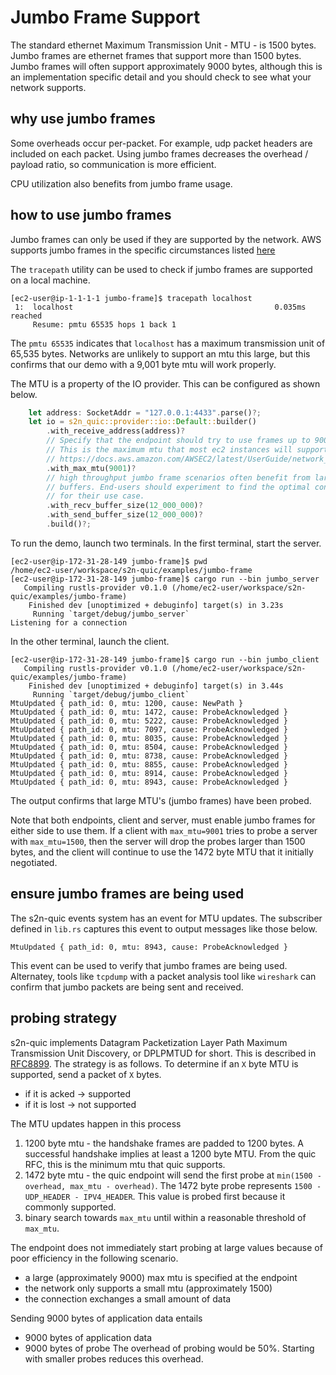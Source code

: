 # Jumbo Frame Support
The standard ethernet Maximum Transmission Unit - MTU - is 1500 bytes. Jumbo frames are ethernet frames that support more than 1500 bytes. Jumbo frames will often support approximately 9000 bytes, although this is an implementation specific detail and you should check to see what your network supports.

## why use jumbo frames
Some overheads occur per-packet. For example, udp packet headers are included on each packet. Using jumbo frames decreases the overhead / payload ratio, so communication is more efficient.

CPU utilization also benefits from jumbo frame usage.

## how to use jumbo frames
Jumbo frames can only be used if they are supported by the network. AWS supports jumbo frames in the specific circumstances listed [here](https://docs.aws.amazon.com/AWSEC2/latest/UserGuide/network_mtu.html)

The `tracepath` utility can be used to check if jumbo frames are supported on a local machine.

```console
[ec2-user@ip-1-1-1-1 jumbo-frame]$ tracepath localhost
 1:  localhost                                             0.035ms reached
     Resume: pmtu 65535 hops 1 back 1
```
The `pmtu 65535` indicates that `localhost` has a maximum transmission unit of 65,535 bytes. Networks are unlikely to support an mtu this large, but this confirms that our demo with a 9,001 byte mtu will work properly.

The MTU is a property of the IO provider. This can be configured as shown below.
```rust
    let address: SocketAddr = "127.0.0.1:4433".parse()?;
    let io = s2n_quic::provider::io::Default::builder()
        .with_receive_address(address)?
        // Specify that the endpoint should try to use frames up to 9001 bytes.
        // This is the maximum mtu that most ec2 instances will support.
        // https://docs.aws.amazon.com/AWSEC2/latest/UserGuide/network_mtu.html
        .with_max_mtu(9001)?
        // high throughput jumbo frame scenarios often benefit from larger socket
        // buffers. End-users should experiment to find the optimal configuration
        // for their use case.
        .with_recv_buffer_size(12_000_000)?
        .with_send_buffer_size(12_000_000)?
        .build()?;
```

To run the demo, launch two terminals. In the first terminal, start the server.
```console
[ec2-user@ip-172-31-28-149 jumbo-frame]$ pwd
/home/ec2-user/workspace/s2n-quic/examples/jumbo-frame
[ec2-user@ip-172-31-28-149 jumbo-frame]$ cargo run --bin jumbo_server
   Compiling rustls-provider v0.1.0 (/home/ec2-user/workspace/s2n-quic/examples/jumbo-frame)
    Finished dev [unoptimized + debuginfo] target(s) in 3.23s
     Running `target/debug/jumbo_server`
Listening for a connection

```

In the other terminal, launch the client.
```console
[ec2-user@ip-172-31-28-149 jumbo-frame]$ cargo run --bin jumbo_client
   Compiling rustls-provider v0.1.0 (/home/ec2-user/workspace/s2n-quic/examples/jumbo-frame)
    Finished dev [unoptimized + debuginfo] target(s) in 3.44s
     Running `target/debug/jumbo_client`
MtuUpdated { path_id: 0, mtu: 1200, cause: NewPath }
MtuUpdated { path_id: 0, mtu: 1472, cause: ProbeAcknowledged }
MtuUpdated { path_id: 0, mtu: 5222, cause: ProbeAcknowledged }
MtuUpdated { path_id: 0, mtu: 7097, cause: ProbeAcknowledged }
MtuUpdated { path_id: 0, mtu: 8035, cause: ProbeAcknowledged }
MtuUpdated { path_id: 0, mtu: 8504, cause: ProbeAcknowledged }
MtuUpdated { path_id: 0, mtu: 8738, cause: ProbeAcknowledged }
MtuUpdated { path_id: 0, mtu: 8855, cause: ProbeAcknowledged }
MtuUpdated { path_id: 0, mtu: 8914, cause: ProbeAcknowledged }
MtuUpdated { path_id: 0, mtu: 8943, cause: ProbeAcknowledged }
```

The output confirms that large MTU's (jumbo frames) have been probed.

Note that both endpoints, client and server, must enable jumbo frames for either side to use them. If a client with `max_mtu=9001` tries to probe a server with `max_mtu=1500`, then the server will drop the probes larger than 1500 bytes, and the client will continue to use the 1472 byte MTU that it initially negotiated.

## ensure jumbo frames are being used
The s2n-quic events system has an event for MTU updates. The subscriber defined in `lib.rs` captures this event to output messages like those below.
```
MtuUpdated { path_id: 0, mtu: 8943, cause: ProbeAcknowledged }
```

This event can be used to verify that jumbo frames are being used. Alternatey, tools like `tcpdump` with a packet analysis tool like `wireshark` can confirm that jumbo packets are being sent and received.

## probing strategy
s2n-quic implements Datagram Packetization Layer Path Maximum Transmission Unit Discovery, or DPLPMTUD for short. This is described in [RFC8899](https://www.rfc-editor.org/info/rfc8899). The strategy is as follows. To determine if an `X` byte MTU is supported, send a packet of `X` bytes.
- if it is acked -> supported
- if it is lost  -> not supported

The MTU updates happen in this process
1. 1200 byte mtu - the handshake frames are padded to 1200 bytes. A successful handshake implies at least a 1200 byte MTU. From the quic RFC, this is the minimum mtu that quic supports.
2. 1472 byte mtu - the quic endpoint will send the first probe at `min(1500 - overhead, max_mtu - overhead)`. The 1472 byte probe represents `1500 - UDP_HEADER - IPV4_HEADER`. This value is probed first because it commonly supported.
3. binary search towards `max_mtu` until within a reasonable threshold of `max_mtu`.

The endpoint does not immediately start probing at large values because of poor efficiency in the following scenario.
- a large (approximately 9000) max mtu is specified at the endpoint
- the network only supports a small mtu (approximately 1500)
- the connection exchanges a small amount of data

Sending 9000 bytes of application data entails
- 9000 bytes of application data
- 9000 bytes of probe
The overhead of probing would be 50%. Starting with smaller probes reduces this overhead.


